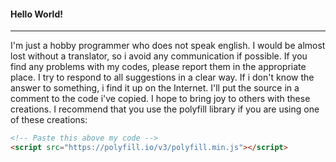 #### Hello World!
---
I'm just a hobby programmer who does not speak english. I would be almost lost without a translator, so i avoid any communication if possible. If you find any problems with my codes, please report them in the appropriate place. I try to respond to all suggestions in a clear way. If i don't know the answer to something, i find it up on the Internet. I'll put the source in a comment to the code i've copied. I hope to bring joy to others with these creations. I recommend that you use the polyfill library if you are using one of these creations:

```html
<!-- Paste this above my code -->
<script src="https://polyfill.io/v3/polyfill.min.js"></script>
```
